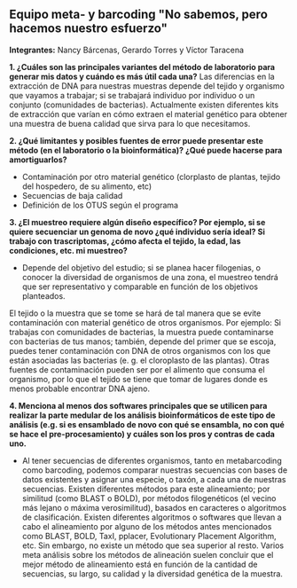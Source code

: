 ## Equipo meta- y barcoding "No sabemos, pero hacemos nuestro esfuerzo" 
**Integrantes:** Nancy Bárcenas, Gerardo Torres y Víctor Taracena

**1. ¿Cuáles son las principales variantes del método de laboratorio para generar mis datos y cuándo es más útil cada una?**
Las diferencias en la extracción de DNA para nuestras muestras depende del tejido y organismo que vayamos a trabajar; si se trabajará individuo por individuo o un conjunto (comunidades de bacterias). Actualmente existen diferentes kits de extracción que varían en cómo extraen el material genético para obtener una muestra de buena calidad que sirva para lo que necesitamos. 


**2. ¿Qué limitantes y posibles fuentes de error puede presentar este método (en el laboratorio o la bioinformática)? ¿Qué puede hacerse para amortiguarlos?**
- Contaminación por otro material genético (clorplasto de plantas, tejido del hospedero, de su alimento, etc)
- Secuencias de baja calidad
- Definición de los OTUS según el programa


**3. ¿El muestreo requiere algún diseño específico? Por ejemplo, si se quiere secuenciar un genoma de novo ¿qué individuo sería ideal? Si trabajo con trascriptomas, ¿cómo afecta el tejido, la edad, las condiciones, etc. mi muestreo?**
- Depende del objetivo del estudio; si se planea hacer filogenias, o conocer la diversidad de organismos de una zona, el muestreo tendrá que ser representativo y comparable en función de los objetivos planteados. 

El tejido o la muestra que se tome se hará de tal manera que se evite contaminación con material genético de otros organismos.
Por ejemplo: Si trabajas con comunidades de bacterias, la muestra puede contaminarse con bacterias de tus manos; también, depende del primer que se escoja, puedes tener contaminación con DNA de otros organismos con los que están asociadas las bacterias (e. g. el cloroplasto de las plantas). 
Otras fuentes de contaminación pueden ser por el alimento que consuma el organismo, por lo que el tejido se tiene que tomar de lugares donde es menos probable encontrar DNA ajeno. 

**4. Menciona al menos dos softwares principales que se utilicen para realizar la parte medular de los análisis bioinformáticos de este tipo de análisis (e.g. si es ensamblado de novo con qué se ensambla, no con qué se hace el pre-procesamiento) y cuáles son los pros y contras de cada uno.**
- Al tener secuencias de diferentes organismos, tanto en metabarcoding como barcoding, podemos comparar nuestras secuencias con bases de datos existentes y asignar una especie, o taxón, a cada una de nuestras secuencias. Existen diferentes métodos para este alineamiento; por similitud (como BLAST o BOLD), por métodos filogenéticos (el vecino más lejano o máxima verosimilitud), basados en caracteres o algoritmos de clasificación. 
Existen diferentes algoritmos o softwares que llevan a cabo el alineamiento por alguno de los métodos antes mencionados como BLAST, BOLD, TaxI, pplacer, Evolutionary Placement Algorithm, etc. Sin embargo, no existe un método que sea superior al resto. Varios meta análisis sobre los métodos de alineación suelen concluir que el mejor método de alineamiento está en función de la cantidad de secuencias, su largo, su calidad y la diversidad genética de la muestra. 


